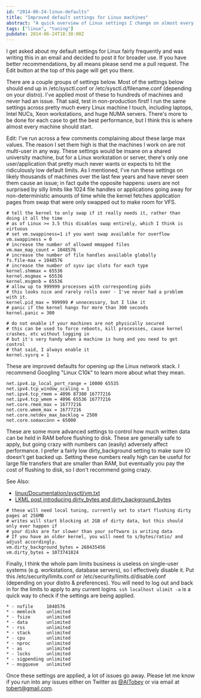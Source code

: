 ```yaml
---
id: "2014-06-24-linux-defaults"
title: "Improved default settings for Linux machines"
abstract: "A quick overview of Linux settings I change on almost every machine I manage."
tags: ["linux", "tuning"]
pubdate: 2014-06-24T18:30:00Z
---
```


I get asked about my default settings for Linux fairly frequently and was writing this in an email
and decided to post it for broader use. If you have better recommendations, by all means please
send me a pull request. The Edit button at the top of this page will get you there.

There are a couple groups of settings below. Most of the settings below should end up in /etc/sysctl.conf or
/etc/sysctl.d/filename.conf (depending on your distro). I've
applied most of these to hundreds of machines and never had an issue. That said, test in non-production first! I run the
same settings across pretty much every Linux machine I touch, including laptops, Intel NUCs, Xeon workstations, and huge
NUMA servers. There's more to be done for each case to get the best performance, but I think this is where almost every
machine should start.

Edit: I've run across a few comments complaining about these large max values. The reason I set them
high is that the machines I work on are not multi-user in any way. These settings would be insane on
a shared university machine, but for a Linux workstation or server, there's only one
user/application that pretty much never wants or expects to hit the ridiculously low default limits.
As I mentioned, I've run these
settings on likely thousands of machines over the last few years and have never seen them cause
an issue; in fact quite the opposite happens: users are not surprised by silly limits like 1024
file handles or applications going away for non-deterministic amounts of time while the kernel
fetches application pages from swap that were only swapped out to make room for VFS.

```
# tell the kernel to only swap if it really needs it, rather than doing it all the time
# as of Linux >= 3.5 this disables swap entirely, which I think is virtuous
# set vm.swappiness=1 if you want swap available for overflow
vm.swappiness = 0
# increase the number of allowed mmapped files
vm.max_map_count = 1048576
# increase the number of file handles available globally
fs.file-max = 1048576
# increase the number of sysv ipc slots for each type
kernel.shmmax = 65536
kernel.msgmax = 65536
kernel.msgmnb = 65536
# allow up to 999999 processes with corresponding pids
# this looks nice and rarely rolls over - I've never had a problem with it.
kernel.pid_max = 999999 # unnecessary, but I like it
# panic if the kernel hangs for more than 300 seconds
kernel.panic = 300

# do not enable if your machines are not physically secured
# this can be used to force reboots, kill processses, cause kernel crashes, etc without logging in
# but it's very handy when a machine is hung and you need to get control
# that said, I always enable it
kernel.sysrq = 1
```

These are improved defaults for opening up the Linux network stack. I recommend Googling "Linux C10k" to learn more about what they mean.

```
net.ipv4.ip_local_port_range = 10000 65535
net.ipv4.tcp_window_scaling = 1
net.ipv4.tcp_rmem = 4096 87380 16777216
net.ipv4.tcp_wmem = 4096 65536 16777216
net.core.rmem_max = 16777216
net.core.wmem_max = 16777216
net.core.netdev_max_backlog = 2500
net.core.somaxconn = 65000
```

These are some more advanced settings to control how much written data can be held in RAM before flushing to disk. These are generally safe to apply, but going crazy with numbers can (easily) adversely affect performance. I prefer a fairly low dirty_background setting to make sure IO
doesn't get backed up. Setting these numbers really high can be useful for large file transfers that are smaller than RAM, but eventually
you pay the cost of flushing to disk, so I don't recommend going crazy.

See Also:

<ul>
    <li><a href="https://github.com/torvalds/linux/blob/master/Documentation/sysctl/vm.txt">linux/Documentation/sysctl/vm.txt</a></li>
    <li><a href="https://lkml.org/lkml/2008/11/23/160">LKML post introducing dirty_bytes and dirty_background_bytes</a></li>
</ul>

```
# these will need local tuning, currently set to start flushing dirty pages at 256MB
# writes will start blocking at 2GB of dirty data, but this should only ever happen if
# your disks are far slower than your software is writing data
# If you have an older kernel, you will need to s/bytes/ratio/ and adjust accordingly.
vm.dirty_background_bytes = 268435456
vm.dirty_bytes = 1073741824
```

Finally, I think the whole pam limits business is useless on single-user systems (e.g. workstations, database servers), so I effectively disable it.
Put this /etc/security/limits.conf or /etc/security/limits.d/disable.conf (depending on your distro & preferences). You will need to log out and back in for the limits to apply to any current logins. `ssh localhost ulimit -a` is a quick way to check if the settings are being applied.

```
* - nofile     1048576
* - memlock    unlimited
* - fsize      unlimited
* - data       unlimited
* - rss        unlimited
* - stack      unlimited
* - cpu        unlimited
* - nproc      unlimited
* - as         unlimited
* - locks      unlimited
* - sigpending unlimited
* - msgqueue   unlimited
```

Once these settings are applied, a lot of issues go away. Please let me know if you run into any issues
either on Twitter as <a href="https://twitter.com/AlTobey">@AlTobey</a> or via email at
<a href="mailto:tobert@gmail.com">tobert@gmail.com</a>.

